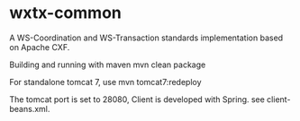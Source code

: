 wxtx-common
=======

A WS-Coordination and WS-Transaction standards implementation based on Apache CXF.

Building and running with maven
mvn clean package

For standalone tomcat 7, use
mvn tomcat7:redeploy

The tomcat port is set to 28080, Client is developed with Spring. see client-beans.xml.
